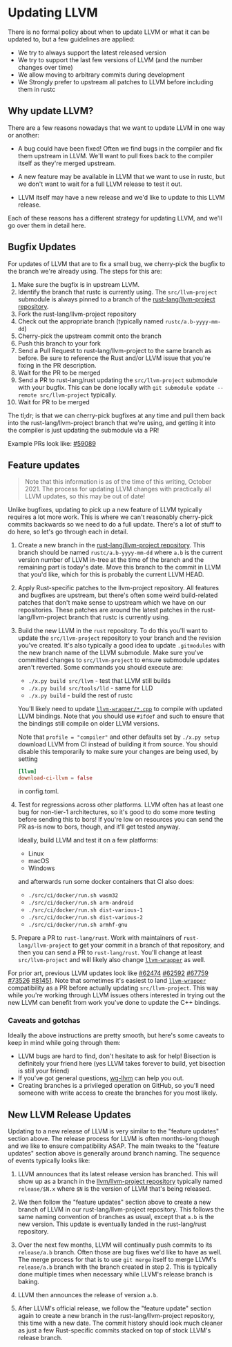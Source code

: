 # Updating LLVM

<!-- toc -->

<!-- date-check: Aug 2022 -->
There is no formal policy about when to update LLVM or what it can be updated to,
but a few guidelines are applied:

* We try to always support the latest released version
* We try to support the last few versions of LLVM
  (and the number changes over time)
* We allow moving to arbitrary commits during development
* We Strongly prefer to upstream all patches to LLVM before including them in rustc

## Why update LLVM?

There are a few reasons nowadays that we want to update LLVM in one way or
another:

* A bug could have been fixed! Often we find bugs in the compiler and fix
  them upstream in LLVM. We'll want to pull fixes back to the compiler itself as
  they're merged upstream.

* A new feature may be available in LLVM that we want to use in rustc,
  but we don't want to wait for a full LLVM release to test it out.

* LLVM itself may have a new release and we'd like to update to this LLVM
  release.

Each of these reasons has a different strategy for updating LLVM, and we'll go
over them in detail here.

## Bugfix Updates

For updates of LLVM that are to fix a small bug, we cherry-pick the bugfix to
the branch we're already using. The steps for this are:

1. Make sure the bugfix is in upstream LLVM.
2. Identify the branch that rustc is currently using. The `src/llvm-project`
   submodule is always pinned to a branch of the
   [rust-lang/llvm-project repository].
3. Fork the rust-lang/llvm-project repository
4. Check out the appropriate branch (typically named `rustc/a.b-yyyy-mm-dd`)
5. Cherry-pick the upstream commit onto the branch
6. Push this branch to your fork
7. Send a Pull Request to rust-lang/llvm-project to the same branch as before.
   Be sure to reference the Rust and/or LLVM issue that you're fixing in the PR
   description.
8. Wait for the PR to be merged
9. Send a PR to rust-lang/rust updating the `src/llvm-project` submodule with
   your bugfix. This can be done locally with `git submodule update --remote
   src/llvm-project` typically.
10. Wait for PR to be merged

The tl;dr; is that we can cherry-pick bugfixes at any time and pull them back
into the rust-lang/llvm-project branch that we're using, and getting it into the
compiler is just updating the submodule via a PR!

Example PRs look like:
[#59089](https://github.com/rust-lang/rust/pull/59089)

## Feature updates

> Note that this information is as of the time of this writing, <!--
date-check --> October 2021. The process for updating LLVM changes with
practically all LLVM updates, so this may be out of date!

Unlike bugfixes, updating to pick up a new feature of LLVM typically requires a
lot more work. This is where we can't reasonably cherry-pick commits backwards
so we need to do a full update. There's a lot of stuff to do here, so let's go
through each in detail.

1. Create a new branch in the [rust-lang/llvm-project repository]. This branch
   should be named `rustc/a.b-yyyy-mm-dd` where `a.b` is the current version
   number of LLVM in-tree at the time of the branch and the remaining part is
   today's date. Move this branch to the commit in LLVM that you'd like, which
   for this is probably the current LLVM HEAD.

2. Apply Rust-specific patches to the llvm-project repository. All features and
   bugfixes are upstream, but there's often some weird build-related patches
   that don't make sense to upstream which we have on our repositories. These
   patches are around the latest patches in the rust-lang/llvm-project branch
   that rustc is currently using.

3. Build the new LLVM in the `rust` repository. To do this you'll want to update
   the `src/llvm-project` repository to your branch and the revision you've
   created. It's also typically a good idea to update `.gitmodules` with the new
   branch name of the LLVM submodule. Make sure you've committed changes to
   `src/llvm-project` to ensure submodule updates aren't reverted. Some commands
   you should execute are:

   * `./x.py build src/llvm` - test that LLVM still builds
   * `./x.py build src/tools/lld` - same for LLD
   * `./x.py build` - build the rest of rustc

   You'll likely need to update [`llvm-wrapper/*.cpp`][`llvm-wrapper`] to compile
   with updated LLVM bindings. Note that you should use `#ifdef` and such to ensure
   that the bindings still compile on older LLVM versions.

   Note that `profile = "compiler"` and other defaults set by `./x.py setup`
   download LLVM from CI instead of building it from source. You should
   disable this temporarily to make sure your changes are being used, by setting
   ```toml
   [llvm]
   download-ci-llvm = false
   ```
   in config.toml.

4. Test for regressions across other platforms. LLVM often has at least one bug
   for non-tier-1 architectures, so it's good to do some more testing before
   sending this to bors! If you're low on resources you can send the PR as-is
   now to bors, though, and it'll get tested anyway.

   Ideally, build LLVM and test it on a few platforms:

   * Linux
   * macOS
   * Windows

   and afterwards run some docker containers that CI also does:

   * `./src/ci/docker/run.sh wasm32`
   * `./src/ci/docker/run.sh arm-android`
   * `./src/ci/docker/run.sh dist-various-1`
   * `./src/ci/docker/run.sh dist-various-2`
   * `./src/ci/docker/run.sh armhf-gnu`

5. Prepare a PR to `rust-lang/rust`. Work with maintainers of
   `rust-lang/llvm-project` to get your commit in a branch of that repository,
   and then you can send a PR to `rust-lang/rust`. You'll change at least
   `src/llvm-project` and will likely also change [`llvm-wrapper`] as well.

For prior art, previous LLVM updates look like
[#62474](https://github.com/rust-lang/rust/pull/62474)
[#62592](https://github.com/rust-lang/rust/pull/62592)
[#67759](https://github.com/rust-lang/rust/pull/67759)
[#73526](https://github.com/rust-lang/rust/pull/73526)
[#81451](https://github.com/rust-lang/rust/pull/81451). Note that sometimes it's
easiest to land [`llvm-wrapper`] compatibility as a PR before actually updating
`src/llvm-project`. This way while you're working through LLVM issues others
interested in trying out the new LLVM can benefit from work you've done to
update the C++ bindings.

### Caveats and gotchas

Ideally the above instructions are pretty smooth, but here's some caveats to
keep in mind while going through them:

* LLVM bugs are hard to find, don't hesitate to ask for help! Bisection is
  definitely your friend here (yes LLVM takes forever to build, yet bisection is
  still your friend)
* If you've got general questions, [wg-llvm] can help you out.
* Creating branches is a privileged operation on GitHub, so you'll need someone
  with write access to create the branches for you most likely.

## New LLVM Release Updates

Updating to a new release of LLVM is very similar to the "feature updates"
section above. The release process for LLVM is often months-long though and we
like to ensure compatibility ASAP. The main tweaks to the "feature updates"
section above is generally around branch naming. The sequence of events
typically looks like:

1. LLVM announces that its latest release version has branched. This will show
   up as a branch in the [llvm/llvm-project repository] typically named
   `release/$N.x` where `$N` is the version of LLVM that's being released.

2. We then follow the "feature updates" section above to create a new branch of
   LLVM in our rust-lang/llvm-project repository. This follows the same naming
   convention of branches as usual, except that `a.b` is the new version. This
   update is eventually landed in the rust-lang/rust repository.

3. Over the next few months, LLVM will continually push commits to its
   `release/a.b` branch. Often those are bug fixes we'd like to have as well.
   The merge process for that is to use `git merge` itself to merge LLVM's
   `release/a.b` branch with the branch created in step 2. This is typically
   done multiple times when necessary while LLVM's release branch is baking.

4. LLVM then announces the release of version `a.b`.

5. After LLVM's official release, we follow the "feature update" section again
   to create a new branch in the rust-lang/llvm-project repository, this time
   with a new date. The commit history should look much cleaner as just a few
   Rust-specific commits stacked on top of stock LLVM's release branch.

[rust-lang/llvm-project repository]: https://github.com/rust-lang/llvm-project
[llvm/llvm-project repository]: https://github.com/llvm/llvm-project
[`llvm-wrapper`]: https://github.com/rust-lang/rust/tree/master/compiler/rustc_llvm/llvm-wrapper
[wg-llvm]: https://rust-lang.zulipchat.com/#narrow/stream/187780-t-compiler.2Fwg-llvm
